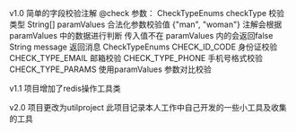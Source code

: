 v1.0
简单的字段校验注解 @check
参数：
    CheckTypeEnums checkType 校验类型 
    String[] paramValues 合法化参数校验值  {"man", "woman"} 注解会根据 paramValues 中的数据进行判断 传入值不在 paramValues 内的会返回false
    String message  返回消息
CheckTypeEnums
    CHECK_ID_CODE 身份证校验
    CHECK_TYPE_EMAIL 邮箱校验
    CHECK_TYPE_PHONE 手机号格式校验
    CHECK_TYPE_PARAMS 使用paramValues 参数对比校验

v1.1
项目增加了redis操作工具类

v2.0
项目更改为utilproject
此项目记录本人工作中自己开发的一些小工具及收集的工具

